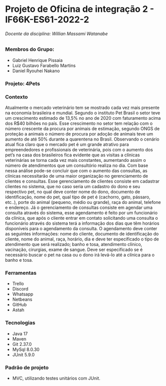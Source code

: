 # Projeto de Oficina de integração 2 - IF66K-ES61-2022-2 
###### Docente da disciplina: Willian Massami Watanabe

### Membros do Grupo:
- Gabriel Henrique Pissaia
- Luiz Gustavo Farabello Martins
- Daniel Ryouhei Nakano

### Projeto: 4Pets

### Contexto
Atualmente o mercado veterinário tem se mostrado cada vez mais presente na economia brasileira e mundial. Segundo o instituto Pet Brasil o setor teve um crescimento estimado de 13,5% no ano de 2020 com faturamento acima dos R$40 bilhões no país. Esse crescimento no setor tem relação com o número crescente da procura por animais de estimação, segundo ONGS de proteção a animais o número de procura por adoção de animais teve um aumento de até 50% durante a quarentena no Brasil. 
Observando o cenário atual fica claro que o mercado pet é um grande atrativo para empreendedores e profissionais de veterinária, pois com o aumento dos pet’s na casa dos brasileiros fica evidente que as visitas a clínicas veterinárias se torna cada vez mais constantes, aumentando assim o número de atendimentos que um consultório  realiza no dia. 
Com base nessa análise pode-se concluir que com o aumento das consultas, as clínicas necessitarão de uma maior organização no gerenciamento de clientes e consultas. Esse gerenciamento de clientes consiste em cadastrar clientes no sistema, que no caso seria um cadastro do dono e seu respectivo pet, no qual deve conter nome do dono, documento de identificação, nome do pet, qual tipo de pet é (cachorro, gato, pássaro, etc..), porte do animal (pequeno, médio ou grande), raça do animal, telefone e endereço. Já o gerenciamento de consultas consiste em agendar uma consulta através do sistema, esse agendamento é feito por um funcionário da clínica, que após o cliente entrar em contato solicitando uma consulta o funcionário através do sistema terá a informação dos dias que têm horários disponíveis para o agendamento da consulta. O agendamento deve conter as seguintes informações: nome do cliente, documento de identificação do cliente, nome do animal, raça, horário, dia e deve ter especificado o tipo de atendimento  que será realizado; banho e tosa, atendimento clínico, vacinação, cirurgias, exame de sangue. Deve ser especificado se é necessário buscar o pet na casa ou o dono irá levá-lo até a clínica para o banho e tosa.

### Ferramentas
- Trello
- Discord
- Whatsapp
- Netbeans
- GitHub
- Astah

### Tecnologias
- Java 17
- Maven 
- Git 2.37.0
- MySql 8.0.30
- JUnit 5.9.0

### Padrão de projeto
- MVC, utilizando testes unitários com JUnit.


